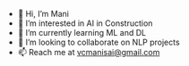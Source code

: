- 👋 Hi, I’m Mani
- 👀 I’m interested in AI in Construction
- 🌱 I’m currently learning ML and DL
- 💞️ I’m looking to collaborate on NLP projects 
- 📫 Reach me at vcmanisai@gmail.com

<!---
sgandla25/sgandla25 is a ✨ special ✨ repository because its `README.md` (this file) appears on your GitHub profile.
You can click the Preview link to take a look at your changes.
--->
